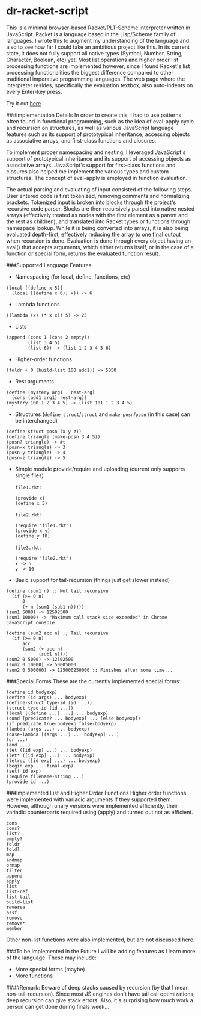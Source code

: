 dr-racket-script
================

This is a minimal browser-based Racket/PLT-Scheme interpreter written in JavaScript.
Racket is a language based in the Lisp/Scheme family of languages.
I wrote this to augment my understanding of the language and also to see how far I could take an ambitious project like this.
In its current state, it does not fully support all native types (Symbol, Number, String, Character, Boolean, etc) yet.
Most list operations and higher order list processing functions are implemented however,
since I found Racket's list processing functionalities the biggest difference compared to other traditional imperative programming languages.
The web page where the interpreter resides, specifically the evaluation textbox, also auto-indents on every Enter-key press.

Try it out [here](http://kyewei.github.io/dr-racket-script/)

###Implementation Details
In order to create this, I had to use patterns often found in functional programming, such as the idea of eval-apply cycle and recursion on structures,
as well as various JavaScript language features such as its support of prototypical inheritance, accessing objects as associative arrays, and first-class functions and closures.

To implement proper namespacing and nesting, I leveraged JavaScript's support of prototypical inheritance and its support of accessing objects as associative arrays.
JavaScript's support for first-class functions and closures also helped me implement the various types and custom structures.
The concept of eval-apply is employed in function evaluation.

The actual parsing and evaluating of input consisted of the following steps.
User entered code is first tokenized, removing comments and normalizing brackets.
Tokenized input is broken into blocks through the project's recursive code parser.
Blocks are then recursively parsed into native nested arrays (effectively treated as nodes with the first element as a parent and the rest as children), and translated into Racket types or functions through namespace lookup.
While it is being converted into arrays, it is also being evaluated depth-first, effectively reducing the array to one final output when recursion is done.
Evaluation is done through every object having an eval() that accepts arguments, which either returns itself, or in the case of a function or special form, returns the evaluated function result.


###Supported Language Features
* Namespacing (for local, define, functions, etc)
```
(local [(define x 5)]
  (local [(define x 6)] x)) -> 6
```
* Lambda functions
```
((lambda (x) (* x x)) 5) -> 25
```
* Lists
```
(append (cons 1 (cons 2 empty))
        (list 3 4 5)
        (list 6)) -> (list 1 2 3 4 5 6)
```
* Higher-order functions
```
(foldr + 0 (build-list 100 add1)) -> 5050
```
* Rest arguments
```
(define (mystery arg1 . rest-arg)
  (cons (add1 arg1) rest-arg))
(mystery 100 1 2 3 4 5) -> (list 101 1 2 3 4 5)
```
* Structures (`define-struct`/`struct` and `make-posn`/`posn` (in this case) can be interchanged)
```
(define-struct posn (x y z))
(define triangle (make-posn 3 4 5))
(posn? triangle) -> #t
(posn-x triangle) -> 3
(posn-y triangle) -> 4
(posn-z triangle) -> 5
```
* Simple module provide/require and uploading (current only supports single files)

  `file1.rkt`:
  ```
  (provide x)
  (define x 5)
  ```
  `file2.rkt`:
  ```
  (require "file1.rkt")
  (provide x y)
  (define y 10)
  ```
  `file3.rkt`:
  ```
  (require "file2.rkt")
  x -> 5
  y -> 10
  ```
* Basic support for tail-recursion (things just get slower instead)
```
(define (sum1 n) ;; Not tail recursive
  (if (>= 0 n)
      0
      (+ n (sum1 (sub1 n)))))
(sum1 5000) -> 12502500
(sum1 10000) -> "Maximum call stack size exceeded" in Chrome JavaScript console

(define (sum2 acc n) ;; Tail recursive
  (if (>= 0 n)
      acc
      (sum2 (+ acc n)
            (sub1 n))))
(sum2 0 5000) -> 12502500
(sum2 0 10000) -> 50005000
(sum2 0 500000) -> 125000250000 ;; Finishes after some time...
```

###Special Forms
These are the currently implemented special forms:

    (define id bodyexp)
    (define (id args) ... bodyexp)
    (define-struct type-id (id ...))
    (struct type-id (id ...))
    (local [(define ...) ...] ... bodyexp)
    (cond [predicate? ... bodyexp] ... [else bodyexp])
    (if predicate true-bodyexp false-bodyexp)
    (lambda (args ...) ... bodyexp)
    (case-lambda [(args ...) ... bodyexp] ...)
    (or ...)
    (and ...)
    (let ([id exp] ...) ... bodyexp)
    (let* ([id exp] ...) ... bodyexp)
    (letrec ([id exp] ...) ... bodyexp)
    (begin exp ... final-exp)
    (set! id exp)
    (require filename-string ...)
    (provide id ...)


###Implemented List and Higher Order Functions
Higher order functions were implemented with variadic arguments if they supported them.
However, although unary versions were implemented efficiently,
their variadic counterparts required using (apply) and turned out not as efficient.

    cons
    cons?
    list?
    empty?
    foldr
    foldl
    map
    andmap
    ormap
    filter
    append
    apply
    list
    list-ref
    list-tail
    build-list
    reverse
    assf
    remove
    remove*
    member

Other non-list functions were also implemented, but are not discussed here.

###To be Implemented in the Future
I will be adding features as I learn more of the language. These may include:
* More special forms (maybe)
* More functions

####Remark:
Beware of deep stacks caused by recursion (by that I mean non-tail-recursion).
Since most JS engines don't have tail call optimizations, deep recursion can give stack errors.
Also, it's surprising how much work a person can get done during finals week...

